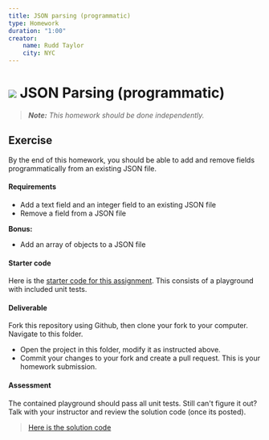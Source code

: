 ```yaml
---
title: JSON parsing (programmatic)
type: Homework
duration: "1:00"
creator:
    name: Rudd Taylor
    city: NYC
---
```


# ![](https://ga-dash.s3.amazonaws.com/production/assets/logo-9f88ae6c9c3871690e33280fcf557f33.png) JSON Parsing (programmatic)

> ***Note:*** _This homework should be done independently._

## Exercise

By the end of this homework, you should be able to add and remove fields programmatically from an existing JSON file.

#### Requirements

- Add a text field and an integer field to an existing JSON file
- Remove a field from a JSON file

**Bonus:**

- Add an array of objects to a JSON file

#### Starter code

Here is the [starter code for this assignment](starter-code). This consists of a playground with included unit tests.

#### Deliverable

Fork this repository using Github, then clone your fork to your computer. Navigate to this folder. 
- Open the project in this folder, modify it as instructed above.
- Commit your changes to your fork and create a pull request. This is your homework submission.

#### Assessment

The contained playground should pass all unit tests. Still can't figure it out? Talk with your instructor and review the solution code (once its posted).

 > [Here is the solution code](/solution-code)
